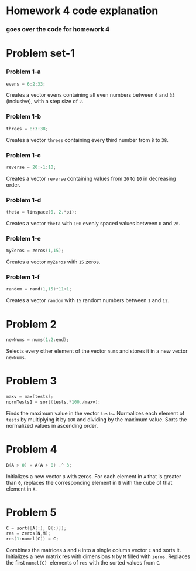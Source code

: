 # Homework 4 code explanation
### goes over the code for homework 4

# Problem set-1
### Problem 1-a
```cpp
evens = 6:2:33;
```
Creates a vector evens containing all even numbers between ```6``` and ```33``` (inclusive), with a step size of ```2```.
### Problem 1-b
```cpp
threes = 8:3:38;
```
Creates a vector ```threes``` containing every third number from ```8``` to ```38```.
### Problem 1-c
```cpp
reverse = 20:-1:10;
```
Creates a vector ```reverse``` containing values from ```20``` to ```10``` in decreasing order.
### Problem 1-d
```cpp
theta = linspace(0, 2.*pi);
```
Creates a vector ```theta``` with ``100`` evenly spaced values between ```0``` and ```2π```.
### Problem 1-e
```cpp
myZeros = zeros(1,15);
```
Creates a vector ```myZeros``` with ```15``` zeros.
### Problem 1-f
```cpp
random = rand(1,15)*11+1;
```
Creates a vector ```random``` with ```15``` random numbers between ```1``` and ```12```.
# Problem 2
```cpp
newNums = nums(1:2:end);
```
Selects every other element of the vector ```nums``` and stores it in a new vector ```newNums```.
# Problem 3
```cpp
maxv = max(tests);
normTests1 = sort(tests.*100./maxv);
```
Finds the maximum value in the vector ```tests```.
Normalizes each element of ```tests``` by multiplying it by ```100``` and dividing by the maximum value.
Sorts the normalized values in ascending order.
# Problem 4
```cpp
B(A > 0) = A(A > 0) .^ 3;
```
Initializes a new vector ```B``` with zeros.
For each element in ```A``` that is greater than ```0```, replaces the corresponding element in ```B``` with the cube of that element in ```A```.
# Problem 5
```cpp
C = sort([A(:); B(:)]);
res = zeros(N,M);
res(1:numel(C)) = C;
```
Combines the matrices ```A``` and ```B``` into a single column vector ```C``` and sorts it.
Initializes a new matrix res with dimensions ```N``` by ```M``` filled with ```zeros```.
Replaces the first ```numel(C) ```elements of ```res``` with the sorted values from ```C```.
